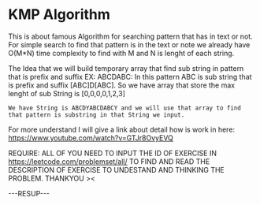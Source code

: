 # KMP Algorithm
This is about famous Algorithm for searching pattern that has in text or not. For simple search to find that pattern is in the text or note we already have O(M*N) time complexity to find with M and N is lenght of each string.

The Idea that we will build temporary array that find sub string in pattern that is prefix and suffix
EX: ABCDABC: In this pattern ABC is sub string that is prefix and suffix [ABC]D[ABC].
    So we have array that store the max lenght of sub String is [0,0,0,0,1,2,3]

    We have String is ABCDYABCDABCY and we will use that array to find that pattern is substring in that String we input.

For more understand I will give a link about detail how is work in here: https://www.youtube.com/watch?v=GTJr8OvyEVQ

REQUIRE: ALL OF YOU NEED TO INPUT THE ID OF EXERCISE IN https://leetcode.com/problemset/all/ TO FIND AND READ THE DESCRIPTION OF EXERCISE TO UNDESTAND AND THINKING THE PROBLEM. THANKYOU ><

---RESUP---

